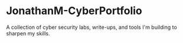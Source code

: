 # JonathanM-CyberPortfolio
A collection of cyber security labs, write-ups, and tools I'm building to sharpen my skills.
